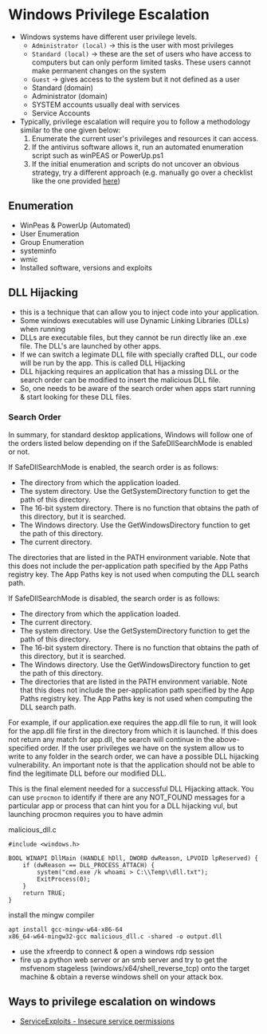 # Windows Privilege Escalation

- Windows systems have different user privilege levels.
  - `Administrator (local)` -> this is the user with most privileges
  - `Standard (local)` -> these are the set of users who have access to computers but can only perform limited tasks. These users cannot make permanent changes on the system
  - `Guest` -> gives access to the system but it not defined as a user
  - Standard (domain)
  - Administrator (domain)
  - SYSTEM accounts usually deal with services
  - Service Accounts
- Typically, privilege escalation will require you to follow a methodology similar to the one given below: 
  1. Enumerate the current user's privileges and resources it can access.
  2. If the antivirus software allows it, run an automated enumeration script such as winPEAS or PowerUp.ps1
  3. If the initial enumeration and scripts do not uncover an obvious strategy, try a different approach (e.g. manually go over a checklist like the one provided [here](./enumeration/manual_enumeration.md))

## Enumeration 
- WinPeas & PowerUp (Automated)
- User Enumeration
- Group Enumeration
- systeminfo
- wmic
- Installed software, versions and exploits

## DLL Hijacking
- this is a technique that can allow you to inject code into your application.
- Some windows executables will use Dynamic Linking Libraries (DLLs) when running
- DLLs are executable files, but they cannot be run directly like an .exe file. The DLL's are launched by other apps.
- If we can switch a legimate DLL file with specially crafted DLL, our code will be run by the app. This is called DLL Hijacking
- DLL hijacking requires an application that has a missing DLL or the search order can be modified to insert the malicious DLL file.
- So, one needs to be aware of the search order when apps start running & start looking for these DLL files.

### Search Order

In summary, for standard desktop applications, Windows will follow one of the orders listed below depending on if the SafeDllSearchMode is enabled or not.

If SafeDllSearchMode is enabled, the search order is as follows:
- The directory from which the application loaded.
- The system directory. Use the GetSystemDirectory function to get the path of this directory.
- The 16-bit system directory. There is no function that obtains the path of this directory, but it is searched.
- The Windows directory. Use the GetWindowsDirectory function to get the path of this directory.
- The current directory.

The directories that are listed in the PATH environment variable. Note that this does not include the per-application path specified by the App Paths registry key. The App Paths key is not used when computing the DLL search path.

If SafeDllSearchMode is disabled, the search order is as follows:

- The directory from which the application loaded.
- The current directory.
- The system directory. Use the GetSystemDirectory function to get the path of this directory.
- The 16-bit system directory. There is no function that obtains the path of this directory, but it is searched.
- The Windows directory. Use the GetWindowsDirectory function to get the path of this directory.
- The directories that are listed in the PATH environment variable. Note that this does not include the per-application path specified by the App Paths registry key. The App Paths key is not used when computing the DLL search path.

For example, if our application.exe requires the app.dll file to run, it will look for the app.dll file first in the directory from which it is launched. If this does not return any match for app.dll, the search will continue in the above-specified order. If the user privileges we have on the system allow us to write to any folder in the search order, we can have a possible DLL hijacking vulnerability. An important note is that the application should not be able to find the legitimate DLL before our modified DLL.

This is the final element needed for a successful DLL Hijacking attack. You can use `procmon` to identify if there are any NOT_FOUND messages for a particular app or process that can hint you for a DLL hijacking vul, but launching procmon requires you to have admin


malicious_dll.c
```
#include <windows.h>

BOOL WINAPI DllMain (HANDLE hDll, DWORD dwReason, LPVOID lpReserved) {
    if (dwReason == DLL_PROCESS_ATTACH) {
        system("cmd.exe /k whoami > C:\\Temp\\dll.txt");
        ExitProcess(0);
    }
    return TRUE;
}

```
install the mingw compiler
```
apt install gcc-mingw-w64-x86-64
x86_64-w64-mingw32-gcc malicious_dll.c -shared -o output.dll
```

- use the xfreerdp to connect & open a windows rdp session
- fire up a python web server or an smb server and try to get the msfvenom stageless (windows/x64/shell_reverse_tcp) onto the target machine & obtain a reverse windows shell on your attack box.

## Ways to privilege escalation on windows
- [ServiceExploits - Insecure service permissions](ServiceExploits_InsecurePermissions.md)
